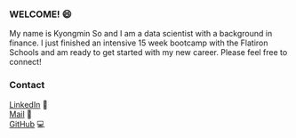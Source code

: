 ### WELCOME! 😄

My name is Kyongmin So and I am a data scientist with a background in finance. I just finished an intensive 15 week bootcamp with the Flatiron Schools and am ready to get started with my new career. Please feel free to connect!


### Contact 
[LinkedIn](https://www.linkedin.com/in/kyongminso/) 💼
<br/>
[Mail](mailto:kyongminso@gmail.com) 📨
<br/> 
[GitHub](https://github.com/kyongminso) 💻
